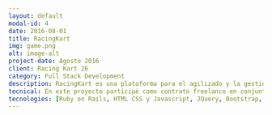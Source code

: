 ```yaml
---
layout: default
modal-id: 4
date: 2016-08-01
title: RacingKart
img: game.png
alt: image-alt
project-date: Agosto 2016
client: Racing Kart 26
category: Full Stack Development
description: RacingKart es una plataforma para el agilizado y la gestión del almacenamiento de las carreras corridas en una pista de Kartings de la ciudad de Canelones. Tiene como objetivo poder medir los tiempos de una carrera en tiempo real, ingresando manualmente cada vez que un corredor finaliza una vuelta, y al finalizar la misma la generación de un reporte para ser entregado a cada uno de los corredores.
tecnical: En este proyecto participé como contrato freelance en conjunto con otro desarrollador por el desarrollo completo de la aplicación.
tecnologies: [Ruby on Rails, HTML CSS y Javascript, JQuery, Bootstrap, Postgres, Heroku]
---
```

